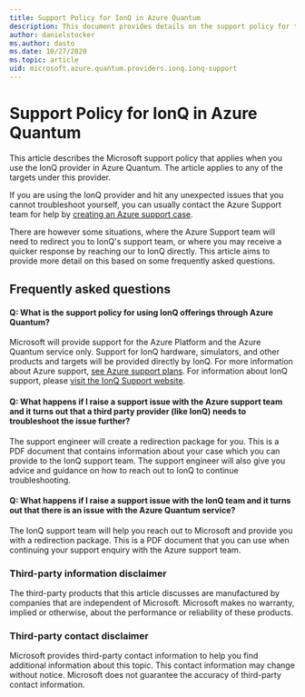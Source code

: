 ```yaml
---
title: Support Policy for IonQ in Azure Quantum
description: This document provides details on the support policy for the IonQ provider in Azure Quantum
author: danielstocker
ms.author: dasto
ms.date: 10/27/2020
ms.topic: article
uid: microsoft.azure.quantum.providers.ionq.ionq-support
---
```


# Support Policy for IonQ in Azure Quantum

This article describes the Microsoft support policy that applies when you use the IonQ provider in Azure Quantum. The article applies to any of the targets under this provider.

If you are using the IonQ provider and hit any unexpected issues that you cannot troubleshoot yourself, you can usually contact the Azure Support team for help by [creating an Azure support case](https://docs.microsoft.com/azure/azure-portal/supportability/how-to-create-azure-support-request).

There are however some situations, where the Azure Support team will need to redirect you to IonQ's support team, or where you may receive a quicker response by reaching our to IonQ directly. This article aims to provide more detail on this based on some frequently asked questions.

## Frequently asked questions

#### Q: What is the support policy for using IonQ offerings through Azure Quantum?

Microsoft will provide support for the Azure Platform and the Azure Quantum service only. Support for IonQ hardware, simulators, and other products and targets will be provided directly by IonQ. For more information about Azure support, [see Azure support plans](https://azure.microsoft.com/support/plans/).
For information about IonQ support, please [visit the IonQ Support website](http://support.ionq.com/).

#### Q: What happens if I raise a support issue with the Azure support team and it turns out that a third party provider (like IonQ) needs to troubleshoot the issue further?

The support engineer will create a redirection package for you. This is a PDF document that contains information about your case which you can provide to the IonQ support team.
The support engineer will also give you advice and guidance on how to reach out to IonQ to continue troubleshooting.

#### Q: What happens if I raise a support issue with the IonQ team and it turns out that there is an issue with the Azure Quantum service?

The IonQ support team will help you reach out to Microsoft and provide you with a redirection package. This is a PDF document that you can use when continuing your support enquiry with the Azure support team.

### Third-party information disclaimer

The third-party products that this article discusses are manufactured by companies that are independent of Microsoft. Microsoft makes no warranty, implied or otherwise, about the performance or reliability of these products.

### Third-party contact disclaimer

Microsoft provides third-party contact information to help you find additional information about this topic. This contact information may change without notice. Microsoft does not guarantee the accuracy of third-party contact information.

